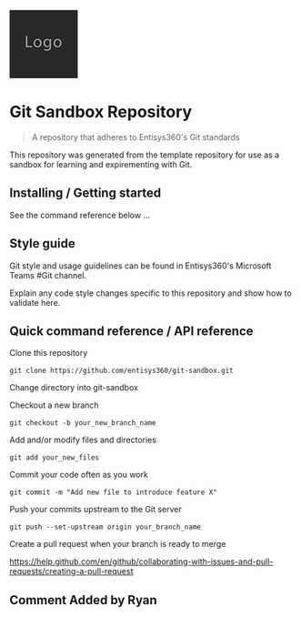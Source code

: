 ![Logo of the project](/docs/logo.sample.png)

# Git Sandbox Repository
> A repository that adheres to Entisys360's Git standards

This repository was generated from the template repository for use as a sandbox for learning and expirementing with Git.


## Installing / Getting started

See the command reference below ...

## Style guide

Git style and usage guidelines can be found in Entisys360's Microsoft Teams #Git channel.

Explain any code style changes specific to this repository and show how to validate here.


## Quick command reference / API reference

Clone this repository
```shell
git clone https://github.com/entisys360/git-sandbox.git
```

Change directory into git-sandbox

Checkout a new branch
```shell
git checkout -b your_new_branch_name
```

Add and/or modify files and directories
```shell
git add your_new_files
```

Commit your code often as you work
```shell
git commit -m "Add new file to introduce feature X"
```

Push your commits upstream to the Git server
```shell
git push --set-upstream origin your_branch_name
```

Create a pull request when your branch is ready to merge 

https://help.github.com/en/github/collaborating-with-issues-and-pull-requests/creating-a-pull-request

## Comment Added by Ryan


